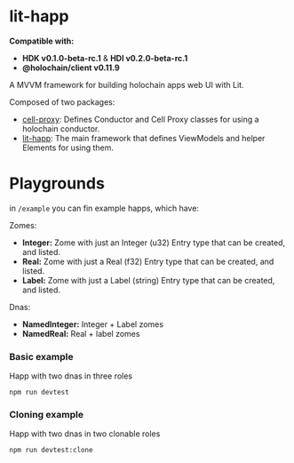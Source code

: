 # lit-happ

**Compatible with:**
- **HDK v0.1.0-beta-rc.1** & **HDI v0.2.0-beta-rc.1**
- **@holochain/client v0.11.9**

A MVVM framework for building holochain apps web UI with Lit.

Composed of two packages:
 - [cell-proxy](packages/cell-proxy): Defines Conductor and Cell Proxy classes for using a holochain conductor.
 - [lit-happ](packages/lit-happ): The main framework that defines ViewModels and helper Elements for using them.



# Playgrounds

in `/example` you can fin example happs, which have:

Zomes:
 - **Integer:** Zome with just an Integer (u32) Entry type that can be created, and listed.
 - **Real:** Zome with just a Real (f32) Entry type that can be created, and listed.
 - **Label:** Zome with just a Label (string) Entry type that can be created, and listed.

Dnas:
 - **NamedInteger:** Integer + Label zomes
 - **NamedReal:** Real + label zomes


### Basic example 

Happ with two dnas in three roles

`npm run devtest`


### Cloning example

Happ with two dnas in two clonable roles

`npm run devtest:clone`

